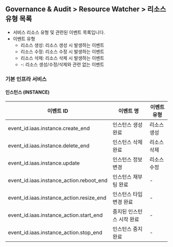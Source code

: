 ## Governance & Audit > Resource Watcher > 리소스 유형 목록

* 서비스 리소스 유형 및 관련된 이벤트 목록입니다.
* 이벤트 유형
	* 리소스 생성: 리소스 생성 시 발생하는 이벤트
	* 리소스 수정: 리소스 수정 시 발생하는 이벤트
	* 리소스 삭제: 리소스 삭제 시 발생하는 이벤트
	* -: 리소스 생성/수정/삭제와 관련 없는 이벤트


### 기본 인프라 서비스

#### 인스턴스 (INSTANCE)

| 이벤트 ID | 이벤트 명 | 이벤트 유형 |
|--- |--- |--- |
|event_id.iaas.instance.create_end|인스턴스 생성 완료|리소스 생성|
|event_id.iaas.instance.delete_end|인스턴스 삭제 완료|리소스 삭제|
|event_id.iaas.instance.update|인스턴스 정보 변경|리소스 수정|
|event_id.iaas.instance_action.reboot_end|인스턴스 재부팅 완료|-|
|event_id.iaas.instance_action.resize_end|인스턴스 타입 변경 완료|-|
|event_id.iaas.instance_action.start_end|중지된 인스턴스 시작 완료|-|
|event_id.iaas.instance_action.stop_end|인스턴스 중지 완료|-|


